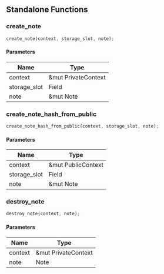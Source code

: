## Standalone Functions

### create_note

```rust
create_note(context, storage_slot, note);
```

#### Parameters
| Name | Type |
| --- | --- |
| context | &mut PrivateContext |
| storage_slot | Field |
| note | &mut Note |

### create_note_hash_from_public

```rust
create_note_hash_from_public(context, storage_slot, note);
```

#### Parameters
| Name | Type |
| --- | --- |
| context | &mut PublicContext |
| storage_slot | Field |
| note | &mut Note |

### destroy_note

```rust
destroy_note(context, note);
```

#### Parameters
| Name | Type |
| --- | --- |
| context | &mut PrivateContext |
| note | Note |

